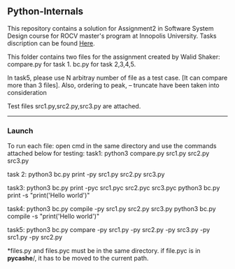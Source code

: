 ## Python-Internals
This repository contains a solution for Assignment2 in Software System Design course for ROCV master's program at Innopolis University. Tasks discription can be found [Here](https://hackmd.io/@gFZmdMTOQxGFHEFqqU8pMQ/BJMsNk3Au/).

This folder contains two files for the assignment created by Walid Shaker:
compare.py for task 1. 
bc.py for task 2,3,4,5.

In task5, please use N arbitray number of file as a test case. [It can compare more than 3 files].
Also, ordering to peak, – truncate have been taken into consideration

Test files src1.py,src2.py,src3.py are attached.

---
### Launch
To run each file:
open cmd in the same directory and use the commands attached below for testing:
task1: 
python3 compare.py src1.py src2.py src3.py

task 2:
python3 bc.py print -py src1.py src2.py src3.py

task3:
python3 bc.py print -pyc src1.pyc src2.pyc src3.pyc
python3 bc.py print -s "print('Hello world')"

task4:
python3 bc.py compile -py src1.py src2.py src3.py
python3 bc.py compile -s "print('Hello world')"

task5:
python3 bc.py compare -py src1.py -py src2.py -py src3.py -py src1.py -py src2.py

*files.py and files.pyc must be in the same directory. if file.pyc is in __pycashe__/, it has to be moved to the current path.


